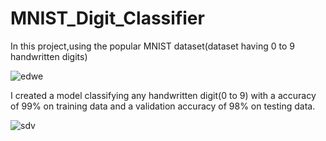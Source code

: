 # MNIST_Digit_Classifier

In this project,using the popular MNIST dataset(dataset having 0 to 9 handwritten digits)


![edwe](https://user-images.githubusercontent.com/58786895/87526540-98e26280-c6a8-11ea-9561-b8281109f673.png)


I created a model classifying any handwritten digit(0 to 9) with a accuracy of 99% on training data and a validation accuracy of 98% on testing data.

![sdv](https://user-images.githubusercontent.com/58786895/87526580-a566bb00-c6a8-11ea-9218-c15917c62a2a.png)
